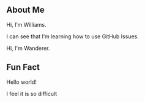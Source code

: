 ## About Me
Hi, I’m Williams.

I can see that I’m learning how to use GitHub Issues.

Hi, I'm Wanderer.

## Fun Fact
Hello world!

I feel it is so difficult
